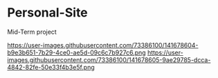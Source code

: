 # Personal-Site
 Mid-Term project

https://user-images.githubusercontent.com/73386100/141678604-b9e3b651-7b29-4ce0-ae5d-09c6c7b927c6.png
https://user-images.githubusercontent.com/73386100/141678605-9ae29785-dcca-4842-82fe-50e33f4b3e5f.png